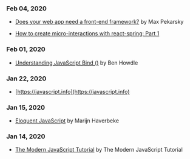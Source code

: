 ### Feb 04, 2020
- [Does your web app need a front-end framework?](https://stackoverflow.blog/2020/02/03/is-it-time-for-a-front-end-framework/) by Max Pekarsky

- [How to create micro-interactions with react-spring: Part 1]()

### Feb 01, 2020
- [Understanding JavaScript Bind ()](https://www.smashingmagazine.com/2014/01/understanding-javascript-function-prototype-bind/) by Ben Howdle

### Jan 22, 2020
- [https://javascript.info](https://javascript.info)

### Jan 15, 2020
- [Eloquent JavaScript](https://eloquentjavascript.net/index.html) by Marijn Haverbeke

### Jan 14, 2020
- [The Modern JavaScript Tutorial](https://javascript.info) by The Modern JavaScript Tutorial